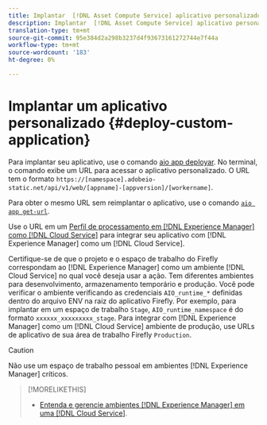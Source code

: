 ```yaml
---
title: Implantar  [!DNL Asset Compute Service] aplicativo personalizado
description: Implantar  [!DNL Asset Compute Service] aplicativo personalizado.
translation-type: tm+mt
source-git-commit: 95e384d2a298b3237d4f93673161272744e7f44a
workflow-type: tm+mt
source-wordcount: '183'
ht-degree: 0%

---
```



# Implantar um aplicativo personalizado {#deploy-custom-application}

Para implantar seu aplicativo, use o comando [aio app deployar](https://github.com/adobe/aio-cli#aio-appdeploy). No terminal, o comando exibe um URL para acessar o aplicativo personalizado. O URL tem o formato `https://[namespace].adobeio-static.net/api/v1/web/[appname]-[appversion]/[workername]`.

Para obter o mesmo URL sem reimplantar o aplicativo, use o comando [`aio app get-url`](https://github.com/adobe/aio-cli#aio-appget-url-action).

Use o URL em um [Perfil de processamento em [!DNL Experience Manager] como  [!DNL Cloud Service]](https://experienceleague.adobe.com/docs/experience-manager-cloud-service/assets/manage/asset-microservices-configure-and-use.html) para integrar seu aplicativo com [!DNL Experience Manager] como um [!DNL Cloud Service].

Certifique-se de que o projeto e o espaço de trabalho do Firefly correspondam ao [!DNL Experience Manager] como um ambiente [!DNL Cloud Service] no qual você deseja usar a ação. Tem diferentes ambientes para desenvolvimento, armazenamento temporário e produção. Você pode verificar o ambiente verificando as credenciais `AIO_runtime_*` definidas dentro do arquivo ENV na raiz do aplicativo Firefly. Por exemplo, para implantar em um espaço de trabalho `Stage`, `AIO_runtime_namespace` é do formato `xxxxxx_xxxxxxxxx_stage`. Para integrar com [!DNL Experience Manager] como um [!DNL Cloud Service] ambiente de produção, use URLs de aplicativo de sua área de trabalho Firefly `Production`.

>[!CAUTION]
>
>Não use um espaço de trabalho pessoal em ambientes [!DNL Experience Manager] críticos.

>[!MORELIKETHIS]
>
>* [Entenda e gerencie ambientes  [!DNL Experience Manager] em uma [!DNL Cloud Service]](https://experienceleague.adobe.com/docs/experience-manager-cloud-service/implementing/using-cloud-manager/manage-environments.html).

